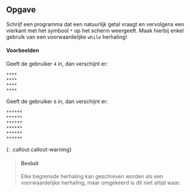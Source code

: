 ## Opgave
Schrijf een programma dat een natuurlijk getal vraagt en vervolgens een vierkant met het symbool `*` op het scherm weergeeft.
Maak hierbij enkel gebruik van een voorwaardelijke `while` herhaling! 

#### Voorbeelden
Geeft de gebruiker `4` in, dan verschijnt er:
```
****
****
****
****
```

Geeft de gebruiker `6` in, dan verschijnt er:
```
******
******
******
******
******
******
```

{: .callout.callout-warning}
> #### Besluit
> Elke begrensde herhaling kan geschreven worden als een voorwaardelijke herhaling, maar omgekeerd is dit niet altijd waar.